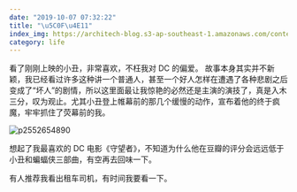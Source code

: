 ```yaml
---
date: "2019-10-07 07:32:22"
title: "\u5C0F\u4E11"
index_img: https://architech-blog.s3-ap-southeast-1.amazonaws.com/content/images/2019/10/p2552654890.jpg
category: life
---
```


看了刚刚上映的小丑，非常喜欢，不枉我对 DC 的偏爱。
故事本身其实并不新颖，我已经看过许多这种讲一个普通人，甚至一个好人怎样在遭遇了各种悲剧之后变成了“坏人”的剧情，所以这里面最让我惊艳的必然还是主演的演技了，真是入木三分，叹为观止。尤其小丑登上帷幕前的那几个缓慢的动作，宣布着他的终于疯魔，牢牢抓住了荧幕前的我。

![p2552654890](https://architech-blog.s3-ap-southeast-1.amazonaws.com/content/images/2019/10/p2552654890.jpg)

想起了我最喜欢的 DC 电影《守望者》，不知道为什么他在豆瓣的评分会远远低于小丑和蝙蝠侠三部曲，有空再去回味一下。

有人推荐我看出租车司机，有时间我要看一下。
